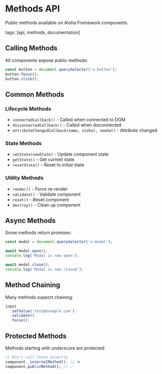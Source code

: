 # Methods API

Public methods available on Aloha Framework components.

tags: [api, methods, documentation]

## Calling Methods

All components expose public methods:

```javascript
const button = document.querySelector('x-button');
button.focus();
button.click();
```

## Common Methods

### Lifecycle Methods

- `connectedCallback()` - Called when connected to DOM
- `disconnectedCallback()` - Called when disconnected
- `attributeChangedCallback(name, oldVal, newVal)` - Attribute changed

### State Methods

- `setState(newState)` - Update component state
- `getState()` - Get current state
- `resetState()` - Reset to initial state

### Utility Methods

- `render()` - Force re-render
- `validate()` - Validate component
- `reset()` - Reset component
- `destroy()` - Clean up component

## Async Methods

Some methods return promises:

```javascript
const modal = document.querySelector('x-modal');

await modal.open();
console.log('Modal is now open');

await modal.close();
console.log('Modal is now closed');
```

## Method Chaining

Many methods support chaining:

```javascript
input
  .setValue('test@example.com')
  .validate()
  .focus();
```

## Protected Methods

Methods starting with underscore are protected:

```javascript
// Don't call these directly
component._internalMethod(); // ❌
component.publicMethod(); // ✅
```